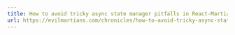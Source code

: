 ```yaml
---
title: How to avoid tricky async state manager pitfalls in React-Martian Chronicles, Evil Martians' team blog
url: https://evilmartians.com/chronicles/how-to-avoid-tricky-async-state-manager-pitfalls-react
---
```

